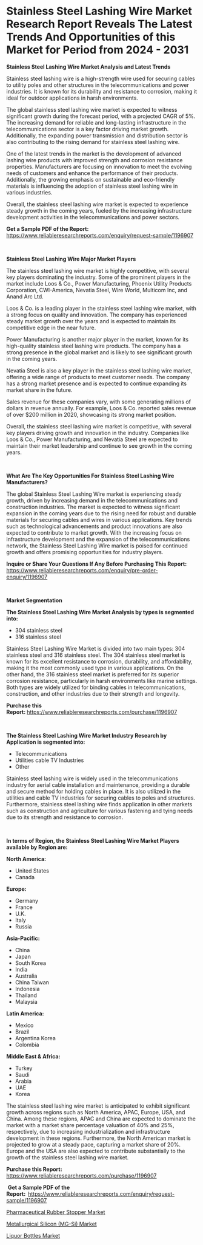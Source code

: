 <p><h1>Stainless Steel Lashing Wire Market Research Report Reveals The Latest Trends And Opportunities of this Market for Period from 2024 - 2031</h1></p><p><strong>Stainless Steel Lashing Wire Market Analysis and Latest Trends</strong></p>
<p><p>Stainless steel lashing wire is a high-strength wire used for securing cables to utility poles and other structures in the telecommunications and power industries. It is known for its durability and resistance to corrosion, making it ideal for outdoor applications in harsh environments.</p><p>The global stainless steel lashing wire market is expected to witness significant growth during the forecast period, with a projected CAGR of 5%. The increasing demand for reliable and long-lasting infrastructure in the telecommunications sector is a key factor driving market growth. Additionally, the expanding power transmission and distribution sector is also contributing to the rising demand for stainless steel lashing wire.</p><p>One of the latest trends in the market is the development of advanced lashing wire products with improved strength and corrosion resistance properties. Manufacturers are focusing on innovation to meet the evolving needs of customers and enhance the performance of their products. Additionally, the growing emphasis on sustainable and eco-friendly materials is influencing the adoption of stainless steel lashing wire in various industries.</p><p>Overall, the stainless steel lashing wire market is expected to experience steady growth in the coming years, fueled by the increasing infrastructure development activities in the telecommunications and power sectors.</p></p>
<p><strong>Get a Sample PDF of the Report:&nbsp;</strong> <a href="https://www.reliableresearchreports.com/enquiry/request-sample/1196907">https://www.reliableresearchreports.com/enquiry/request-sample/1196907</a></p>
<p>&nbsp;</p>
<p><strong>Stainless Steel Lashing Wire Major Market Players</strong></p>
<p><p>The stainless steel lashing wire market is highly competitive, with several key players dominating the industry. Some of the prominent players in the market include Loos & Co., Power Manufacturing, Phoenix Utility Products Corporation, CWI-America, Nevatia Steel, Wire World, Multicom Inc, and Anand Arc Ltd.</p><p>Loos & Co. is a leading player in the stainless steel lashing wire market, with a strong focus on quality and innovation. The company has experienced steady market growth over the years and is expected to maintain its competitive edge in the near future.</p><p>Power Manufacturing is another major player in the market, known for its high-quality stainless steel lashing wire products. The company has a strong presence in the global market and is likely to see significant growth in the coming years.</p><p>Nevatia Steel is also a key player in the stainless steel lashing wire market, offering a wide range of products to meet customer needs. The company has a strong market presence and is expected to continue expanding its market share in the future.</p><p>Sales revenue for these companies vary, with some generating millions of dollars in revenue annually. For example, Loos & Co. reported sales revenue of over $200 million in 2020, showcasing its strong market position.</p><p>Overall, the stainless steel lashing wire market is competitive, with several key players driving growth and innovation in the industry. Companies like Loos & Co., Power Manufacturing, and Nevatia Steel are expected to maintain their market leadership and continue to see growth in the coming years.</p></p>
<p>&nbsp;</p>
<p><strong>What Are The Key Opportunities For Stainless Steel Lashing Wire Manufacturers?</strong></p>
<p><p>The global Stainless Steel Lashing Wire market is experiencing steady growth, driven by increasing demand in the telecommunications and construction industries. The market is expected to witness significant expansion in the coming years due to the rising need for robust and durable materials for securing cables and wires in various applications. Key trends such as technological advancements and product innovations are also expected to contribute to market growth. With the increasing focus on infrastructure development and the expansion of the telecommunications network, the Stainless Steel Lashing Wire market is poised for continued growth and offers promising opportunities for industry players.</p></p>
<p><strong>Inquire or Share Your Questions If Any Before Purchasing This Report:</strong> <a href="https://www.reliableresearchreports.com/enquiry/pre-order-enquiry/1196907">https://www.reliableresearchreports.com/enquiry/pre-order-enquiry/1196907</a></p>
<p>&nbsp;</p>
<p><strong>Market Segmentation</strong></p>
<p><strong>The Stainless Steel Lashing Wire Market Analysis by types is segmented into:</strong></p>
<p><ul><li>304 stainless steel</li><li>316 stainless steel</li></ul></p>
<p><p>Stainless Steel Lashing Wire Market is divided into two main types: 304 stainless steel and 316 stainless steel. The 304 stainless steel market is known for its excellent resistance to corrosion, durability, and affordability, making it the most commonly used type in various applications. On the other hand, the 316 stainless steel market is preferred for its superior corrosion resistance, particularly in harsh environments like marine settings. Both types are widely utilized for binding cables in telecommunications, construction, and other industries due to their strength and longevity.</p></p>
<p><strong>Purchase this Report:&nbsp;</strong><a href="https://www.reliableresearchreports.com/purchase/1196907">https://www.reliableresearchreports.com/purchase/1196907</a></p>
<p>&nbsp;</p>
<p><strong>The Stainless Steel Lashing Wire Market Industry Research by Application is segmented into:</strong></p>
<p><ul><li>Telecommunications</li><li>Utilities cable TV Industries</li><li>Other</li></ul></p>
<p><p>Stainless steel lashing wire is widely used in the telecommunications industry for aerial cable installation and maintenance, providing a durable and secure method for holding cables in place. It is also utilized in the utilities and cable TV industries for securing cables to poles and structures. Furthermore, stainless steel lashing wire finds application in other markets such as construction and agriculture for various fastening and tying needs due to its strength and resistance to corrosion.</p></p>
<p>&nbsp;</p>
<p><strong>In terms of Region, the Stainless Steel Lashing Wire Market Players available by Region are:</strong></p>
<p>
    <p> <strong> North America: </strong>
        <ul>
            <li>United States</li>
            <li>Canada</li>
        </ul>
        </p> 
    <p> <strong> Europe: </strong>
        <ul>
            <li>Germany</li>
            <li>France</li>
            <li>U.K.</li>
            <li>Italy</li>
            <li>Russia</li>
        </ul>
        </p> 
    <p> <strong> Asia-Pacific: </strong>
        <ul>
            <li>China</li>
            <li>Japan</li>
            <li>South Korea</li>
            <li>India</li>
            <li>Australia</li>
            <li>China Taiwan</li>
            <li>Indonesia</li>
            <li>Thailand</li>
            <li>Malaysia</li>
        </ul>
        </p> 
    <p> <strong> Latin America: </strong>
        <ul>
            <li>Mexico</li>
            <li>Brazil</li>
            <li>Argentina Korea</li>
            <li>Colombia</li>
        </ul>
        </p> 
    <p> <strong> Middle East & Africa: </strong>
        <ul>
            <li>Turkey</li>
            <li>Saudi</li>
            <li>Arabia</li>
            <li>UAE</li>
            <li>Korea</li>
        </ul>
    </p>
    </p>
<p><p>The stainless steel lashing wire market is anticipated to exhibit significant growth across regions such as North America, APAC, Europe, USA, and China. Among these regions, APAC and China are expected to dominate the market with a market share percentage valuation of 40% and 25%, respectively, due to increasing industrialization and infrastructure development in these regions. Furthermore, the North American market is projected to grow at a steady pace, capturing a market share of 20%. Europe and the USA are also expected to contribute substantially to the growth of the stainless steel lashing wire market.</p></p>
<p><strong>Purchase this Report: </strong><a href="https://www.reliableresearchreports.com/purchase/1196907">https://www.reliableresearchreports.com/purchase/1196907</a></p>
<p>&nbsp;<strong>Get a Sample PDF of the Report:&nbsp;&nbsp;</strong><a href="https://www.reliableresearchreports.com/enquiry/request-sample/1196907">https://www.reliableresearchreports.com/enquiry/request-sample/1196907</a></p>
<p><strong></strong></p>
<p><p><a href="https://github.com/peachesmcdowel1/Market-Research-Report-List-1/blob/main/pharmaceutical-rubber-stopper-market.md">Pharmaceutical Rubber Stopper Market</a></p><p><a href="https://view.publitas.com/reportprime-1/metallurgical-silicon-mg-si-market-challenges-opportunities-and-growth-drivers-and-major-market-players-forecasted-for-period-from-2024-2031/">Metallurgical Silicon (MG-Si) Market</a></p><p><a href="https://github.com/edytherolanlouisejk1miz0wig/Market-Research-Report-List-1/blob/main/liquor-bottles-market.md">Liquor Bottles Market</a></p></p>